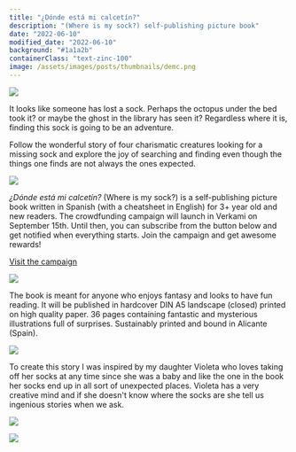 ```yaml
---
title: "¿Dónde está mi calcetín?"
description: "(Where is my sock?) self-publishing picture book"
date: "2022-06-10"
modified_date: "2022-06-10"
background: "#1a1a2b"
containerClass: "text-zinc-100"
image: /assets/images/posts/thumbnails/demc.png
---
```


![](/assets/images/posts/donde_esta_mi_calcetin/demc001.png)

It looks like someone has lost a sock. Perhaps the octopus under the bed took it? or maybe the ghost in the library has seen it? Regardless where it is, finding this sock is going to be an adventure.

Follow the wonderful story of four charismatic creatures looking for a missing sock and explore the joy of searching and finding even though the things one finds are not always the ones expected.

![](/assets/images/posts/donde_esta_mi_calcetin/demc002.png)


*¿Dónde está mi calcetín?* (Where is my sock?) is a self-publishing picture book written in Spanish (with a cheatsheet in English) for 3+ year old and new readers. The crowdfunding campaign will launch in Verkami on September 15th. Until then, you can subscribe from the button below and get notified when everything starts. Join the campaign and get awesome rewards! <div className="flex justify-center"><a target="_blank" className="text-xl md:text-2xl px-8 py-5 m-8 rounded-md inline-block text-zinc-100 transition ease-in-out hover:scale-110 duration-200 cursor-pointer bg-indigo-800 hover:bg-indigo-500 hover:no-underline no-underline font-normal" href="https://www.verkami.com/projects/33313-donde-esta-mi-calcetin">Visit the campaign</a></div>

![](/assets/images/posts/donde_esta_mi_calcetin/demc003.png)

The book is meant for anyone who enjoys fantasy and looks to have fun reading. It will be published in hardcover DIN A5 landscape (closed) printed on high quality paper. 36 pages containing fantastic and mysterious illustrations full of surprises. Sustainably printed and bound in Alicante (Spain).



![](/assets/images/posts/donde_esta_mi_calcetin/demc004.png)

To create this story I was inspired by my daughter Violeta who loves taking off her socks at any time since she was a baby and like the one in the book her socks end up in all sort of unexpected places. Violeta has a very creative mind and if she doesn't know where the socks are she tell us ingenious stories when we ask.

![](/assets/images/posts/donde_esta_mi_calcetin/demc005.png)

![](/assets/images/posts/donde_esta_mi_calcetin/demc006.png)
